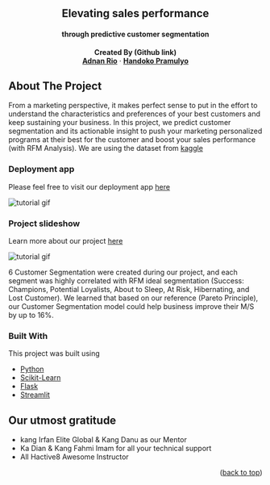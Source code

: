 <!-- Improved compatibility of back to top link: See: https://github.com/othneildrew/Best-README-Template/pull/73 -->
<a name="readme-top"></a>
<!--
*** Thanks for checking out the Best-README-Template. If you have a suggestion
*** that would make this better, please fork the repo and create a pull request
*** or simply open an issue with the tag "enhancement".
*** Don't forget to give the project a star!
*** Thanks again! Now go create something AMAZING! :D
-->

<!-- PROJECT SHIELDS -->
<!--
*** I'm using markdown "reference style" links for readability.
*** Reference links are enclosed in brackets [ ] instead of parentheses ( ).
*** See the bottom of this document for the declaration of the reference variables
*** for contributors-url, forks-url, etc. This is an optional, concise syntax you may use.
*** https://www.markdownguide.org/basic-syntax/#reference-style-links
-->


<!-- PROJECT LOGO -->
<br />
<div align="center">
<!--   <a>
    <img src="https://customer-segmentation-uk.herokuapp.com:443/media/cee1839f9b0e462cb7913196af8ea3073655279be136a018fc98c7f2.png" alt="Logo" width="800" height="450">
  </a> -->

  <h2 align="center">Elevating sales performance</h2>
  <h4 align="center">through predictive customer segmentation</h4>

  <p align="center">
    <strong>Created By (Github link)</strong>
    <br />
</a>
    <a href="https://github.com/denanrioaditya"><strong>Adnan Rio</strong></a>
    ·
    <a href="https://github.com/handokopramulyo"><strong>Handoko Pramulyo</strong></a>
  </p>
</div>


<!-- ABOUT THE PROJECT -->
## About The Project

From a marketing perspective, it makes perfect sense to put in the effort to understand the characteristics and preferences of your best customers and keep sustaining your business. In this project, we predict customer segmentation and its actionable insight to push your marketing personalized programs at their best for the customer and boost your sales performance (with RFM Analysis). We are using the dataset from [kaggle](https://www.kaggle.com/datasets/mashlyn/online-retail-ii-uci?select=online_retail_II.csv)

### Deployment app
Please feel free to visit our deployment app [here](https://customer-segmentation-uk.herokuapp.com)

![tutorial gif](https://github.com/H8-Assignments-Bay/p2---final-project-ftds-014-rmt-group-002/blob/d6a0c3c0f8dbc3523d4fcecce5f82c6134dffda1/Experimental_Features_Media/app_spoiler.gif)

### Project slideshow
Learn more about our project [here](https://drive.google.com/file/d/1sasDO0gU-1r9UBoD21C7sVkNZnw9wAPY/view?usp=sharing)

![tutorial gif](https://github.com/H8-Assignments-Bay/p2---final-project-ftds-014-rmt-group-002/blob/d6a0c3c0f8dbc3523d4fcecce5f82c6134dffda1/Experimental_Features_Media/slideshow_spoiler.gif)


6 Customer Segmentation were created during our project, and each segment was highly correlated with RFM ideal segmentation (Success: Champions, Potential Loyalists, About to Sleep, At Risk, Hibernating, and Lost Customer). We learned that based on our reference (Pareto Principle), our Customer Segmentation model could help business improve their M/S by up to 16%.

### Built With

This project was built using 

* [Python](https://www.python.org/)
* [Scikit-Learn](https://scikit-learn.org/stable/)
* [Flask](https://flask.palletsprojects.com/en/2.2.x/)
* [Streamlit](https://streamlit.io/)

## Our utmost gratitude

* kang Irfan Elite Global & Kang Danu as our Mentor
* Ka Dian & Kang Fahmi Imam for all your technical support
* All Hactive8 Awesome Instructor

<p align="right">(<a href="#readme-top">back to top</a>)</p>